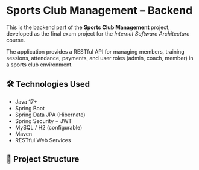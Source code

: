 # Sports Club Management – Backend

This is the backend part of the **Sports Club Management** project, developed as the final exam project for the *Internet Software Architecture* course.

The application provides a RESTful API for managing members, training sessions, attendance, payments, and user roles (admin, coach, member) in a sports club environment.

## 🛠 Technologies Used

- Java 17+
- Spring Boot
- Spring Data JPA (Hibernate)
- Spring Security + JWT
- MySQL / H2 (configurable)
- Maven
- RESTful Web Services

## 📁 Project Structure

